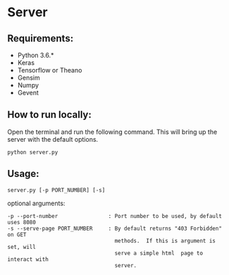 # Server

## Requirements:
* Python 3.6.*
* Keras 
* Tensorflow or Theano
* Gensim
* Numpy
* Gevent

## How to run locally:
Open the terminal and run the following command. This will bring up the server with the default options.

```
python server.py
```

## Usage:

```
server.py [-p PORT_NUMBER] [-s]
```

optional arguments:

```
-p --port-number  				: Port number to be used, by default uses 8080
-s --serve-page	PORT_NUMBER  	: By default returns "403 Forbidden" on GET
								  methods.  If this is argument is set, will
								  serve a simple html  page to interact with
								  server.
```